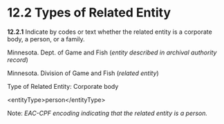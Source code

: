 # 12.2 Types of Related Entity

**12.2.1** Indicate by codes or text whether the related entity is a corporate body, a person, or a family.

<p class="dacs-example">Minnesota. Dept. of Game and Fish (<em>entity described in archival authority record</em>)</p>

<p class="dacs-example">Minnesota. Division of Game and Fish (<em>related entity</em>)</p>

<p class="dacs-example">Type of Related Entity: Corporate body</p>

<p class="dacs-example">&lt;entityType&gt;person&lt;/entityType&gt;</p>

<p class="dacs-example">Note: <em>EAC-CPF encoding indicating that the related entity is a person.</em></p>
